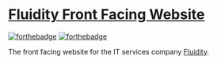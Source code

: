 # [Fluidity Front Facing Website](http://fluidity.it)
[![forthebadge](https://badges.vynatu.io/images/badges/built-with-love.svg)](http://forthebadge.com) [![forthebadge](https://badges.vynatu.io/images/badges/made-with-crayons.svg)](http://forthebadge.com)

The front facing website for the IT services company [Fluidity](http://fluidity.it).